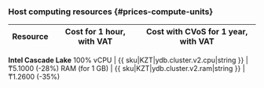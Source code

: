 ### Host computing resources {#prices-compute-units}

Resource | Cost for 1 hour, with VAT | Cost with CVoS for 1 year, with VAT
----- | ----- | -----
**Intel Cascade Lake**
100% vCPU | {{ sku|KZT|ydb.cluster.v2.cpu|string }} | ₸5.1000 (-28%)
RAM (for 1 GB) | {{ sku|KZT|ydb.cluster.v2.ram|string }} | ₸1.2600 (-35%)
